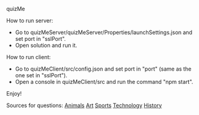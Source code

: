 quizMe

How to run server:
- Go to quizMeServer/quizMeServer/Properties/launchSettings.json and set port in "sslPort".
- Open solution and run it.

How to run client:
- Go to quizMeClient/src/config.json and set port in "port" (same as the one set in "sslPort").
- Open a console in quizMeClient/src and run the command "npm start".

Enjoy!

Sources for questions:
[Animals](https://kids.nationalgeographic.com/games/quizzes/article/quiz-whiz-animals)
[Art](https://www.britannica.com/quiz/ultimate-art-quiz)
[Sports](https://www.britannica.com/quiz/sports-quiz)
[Technology](https://www.britannica.com/quiz/computers-and-technology)
[History](https://www.britannica.com/quiz/european-history)